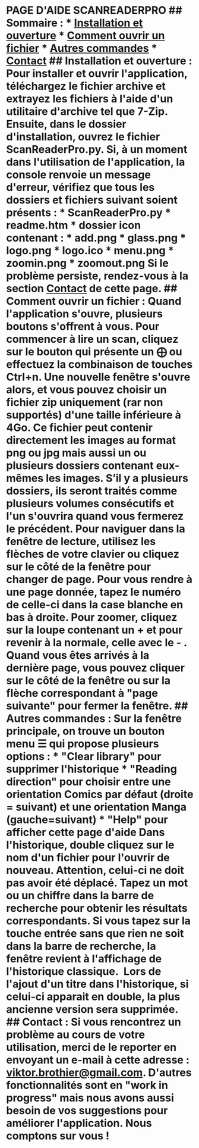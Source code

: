 # PAGE D'AIDE SCANREADERPRO ## Sommaire : * [Installation et ouverture](#install) * [Comment ouvrir un fichier](#open) * [Autres commandes](#other) * [Contact](#contact) ## Installation et ouverture : Pour installer et ouvrir l'application, téléchargez le fichier archive et extrayez les fichiers à l'aide d'un utilitaire d'archive tel que 7-Zip. Ensuite, dans le dossier d'installation, ouvrez le fichier **ScanReaderPro.py**. Si, à un moment dans l'utilisation de l'application, la console renvoie un message d'erreur, vérifiez que tous les dossiers et fichiers suivant soient présents : * ScanReaderPro.py * readme.htm * dossier icon contenant : * add.png * glass.png * logo.png * logo.ico * menu.png * zoomin.png * zoomout.png Si le problème persiste, rendez-vous à la section [Contact](#contact) de cette page. ## Comment ouvrir un fichier : Quand l'application s'ouvre, plusieurs boutons s'offrent à vous. Pour commencer à lire un scan, cliquez sur le bouton qui présente un ⨁ ou effectuez la combinaison de touches Ctrl+n. Une nouvelle fenêtre s'ouvre alors, et vous pouvez choisir un fichier zip uniquement (rar non supportés) d'une taille inférieure à 4Go. Ce fichier peut contenir directement les images au format png ou jpg mais aussi un ou plusieurs dossiers contenant eux-mêmes les images. S’il y a plusieurs dossiers, ils seront traités comme plusieurs volumes consécutifs et l'un s'ouvrira quand vous fermerez le précédent. Pour naviguer dans la fenêtre de lecture, utilisez les flèches de votre clavier ou cliquez sur le côté de la fenêtre pour changer de page. Pour vous rendre à une page donnée, tapez le numéro de celle-ci dans la case blanche en bas à droite. Pour zoomer, cliquez sur la loupe contenant un + et pour revenir à la normale, celle avec le - . Quand vous êtes arrivés à la dernière page, vous pouvez cliquer sur le côté de la fenêtre ou sur la flèche correspondant à "page suivante" pour fermer la fenêtre. ## Autres commandes : Sur la fenêtre principale, on trouve un bouton menu ☰ qui propose plusieurs options : * "Clear library" pour supprimer l'historique * "Reading direction" pour choisir entre une orientation Comics par défaut (droite = suivant) et une orientation Manga (gauche=suivant) * "Help" pour afficher cette page d'aide Dans l'historique, double cliquez sur le nom d'un fichier pour l'ouvrir de nouveau. Attention, celui-ci ne doit pas avoir été déplacé. Tapez un mot ou un chiffre dans la barre de recherche pour obtenir les résultats correspondants. Si vous tapez sur la touche entrée sans que rien ne soit dans la barre de recherche, la fenêtre revient à l'affichage de l'historique classique.  Lors de l'ajout d'un titre dans l'historique, si celui-ci apparait en double, la plus ancienne version sera supprimée. ## Contact : Si vous rencontrez un problème au cours de votre utilisation, merci de le reporter en envoyant un e-mail à cette adresse : [viktor.brothier@gmail.com](mailto:viktor.brothier@gmail.com?Subject=Bug%20report%20SRP). D'autres fonctionnalités sont en "work in progress" mais nous avons aussi besoin de vos suggestions pour améliorer l'application. Nous comptons sur vous !</div>
